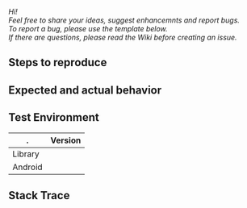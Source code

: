 *Hi!  
Feel free to share your ideas, suggest enhancemnts and report bugs.  
To report a bug, please use the template below.  
If there are questions, please read the Wiki before creating an issue.*



## Steps to reproduce


## Expected and actual behavior
    
    
## Test Environment
.       | Version
 ------ | -------
Library | 
Android | 

## Stack Trace


